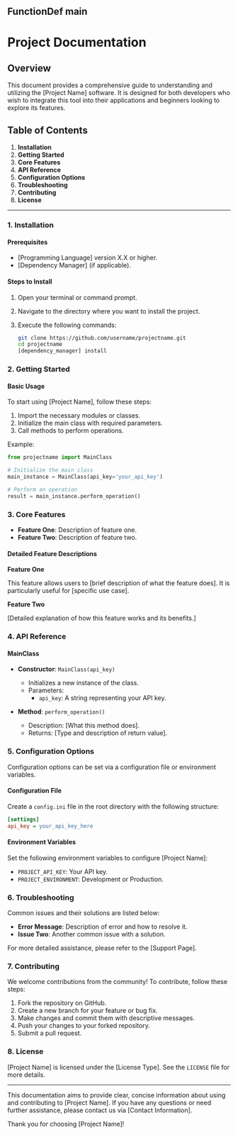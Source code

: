 ## FunctionDef main
# Project Documentation

## Overview

This document provides a comprehensive guide to understanding and utilizing the [Project Name] software. It is designed for both developers who wish to integrate this tool into their applications and beginners looking to explore its features.

## Table of Contents

1. **Installation**
2. **Getting Started**
3. **Core Features**
4. **API Reference**
5. **Configuration Options**
6. **Troubleshooting**
7. **Contributing**
8. **License**

---

### 1. Installation

#### Prerequisites
- [Programming Language] version X.X or higher.
- [Dependency Manager] (if applicable).

#### Steps to Install

1. Open your terminal or command prompt.
2. Navigate to the directory where you want to install the project.
3. Execute the following commands:

   ```bash
   git clone https://github.com/username/projectname.git
   cd projectname
   [dependency_manager] install
   ```

### 2. Getting Started

#### Basic Usage

To start using [Project Name], follow these steps:

1. Import the necessary modules or classes.
2. Initialize the main class with required parameters.
3. Call methods to perform operations.

Example:

```python
from projectname import MainClass

# Initialize the main class
main_instance = MainClass(api_key='your_api_key')

# Perform an operation
result = main_instance.perform_operation()
```

### 3. Core Features

- **Feature One**: Description of feature one.
- **Feature Two**: Description of feature two.

#### Detailed Feature Descriptions

**Feature One**

This feature allows users to [brief description of what the feature does]. It is particularly useful for [specific use case].

**Feature Two**

[Detailed explanation of how this feature works and its benefits.]

### 4. API Reference

#### MainClass

- **Constructor**: `MainClass(api_key)`
    - Initializes a new instance of the class.
    - Parameters:
        - `api_key`: A string representing your API key.

- **Method**: `perform_operation()`
    - Description: [What this method does].
    - Returns: [Type and description of return value].

### 5. Configuration Options

Configuration options can be set via a configuration file or environment variables.

#### Configuration File

Create a `config.ini` file in the root directory with the following structure:

```ini
[settings]
api_key = your_api_key_here
```

#### Environment Variables

Set the following environment variables to configure [Project Name]:

- `PROJECT_API_KEY`: Your API key.
- `PROJECT_ENVIRONMENT`: Development or Production.

### 6. Troubleshooting

Common issues and their solutions are listed below:

- **Error Message**: Description of error and how to resolve it.
- **Issue Two**: Another common issue with a solution.

For more detailed assistance, please refer to the [Support Page].

### 7. Contributing

We welcome contributions from the community! To contribute, follow these steps:

1. Fork the repository on GitHub.
2. Create a new branch for your feature or bug fix.
3. Make changes and commit them with descriptive messages.
4. Push your changes to your forked repository.
5. Submit a pull request.

### 8. License

[Project Name] is licensed under the [License Type]. See the `LICENSE` file for more details.

---

This documentation aims to provide clear, concise information about using and contributing to [Project Name]. If you have any questions or need further assistance, please contact us via [Contact Information].

Thank you for choosing [Project Name]!
